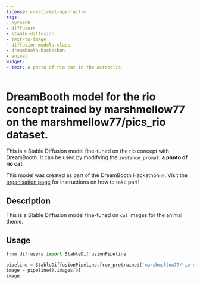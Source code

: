 ```yaml
---
license: creativeml-openrail-m
tags:
- pytorch
- diffusers
- stable-diffusion
- text-to-image
- diffusion-models-class
- dreambooth-hackathon
- animal
widget:
- text: a photo of rio cat in the Acropolis
---
```


# DreamBooth model for the rio concept trained by marshmellow77 on the marshmellow77/pics_rio dataset.

This is a Stable Diffusion model fine-tuned on the rio concept with DreamBooth. It can be used by modifying the `instance_prompt`: **a photo of rio cat**

This model was created as part of the DreamBooth Hackathon 🔥. Visit the [organisation page](https://huggingface.co/dreambooth-hackathon) for instructions on how to take part!

## Description


This is a Stable Diffusion model fine-tuned on `cat` images for the animal theme.


## Usage

```python
from diffusers import StableDiffusionPipeline

pipeline = StableDiffusionPipeline.from_pretrained('marshmellow77/rio-cat')
image = pipeline().images[0]
image
```
